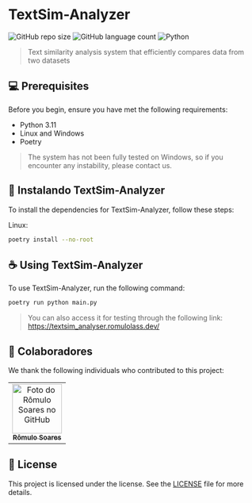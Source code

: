 # TextSim-Analyzer

![GitHub repo size](https://img.shields.io/github/repo-size/romulolassoares/TextSim-Analyzer?style=for-the-badge)
![GitHub language count](https://img.shields.io/github/languages/count/romulolassoares/TextSim-Analyzer?style=for-the-badge)
![Python](https://img.shields.io/badge/Python-14354C?style=for-the-badge&logo=python&logoColor=white)


> Text similarity analysis system that efficiently compares data from two datasets


## 💻 Prerequisites

Before you begin, ensure you have met the following requirements:

- Python 3.11
- Linux and Windows
- Poetry

> The system has not been fully tested on Windows, so if you encounter any instability, please contact us.


## 🚀 Instalando TextSim-Analyzer

To install the dependencies for TextSim-Analyzer, follow these steps:

Linux:
```bash
poetry install --no-root
```


## ☕ Using TextSim-Analyzer

To use TextSim-Analyzer, run the following command:

```bash
poetry run python main.py
```

> You can also access it for testing through the following link: https://textsim_analyser.romulolass.dev/

## 🤝 Colaboradores

We thank the following individuals who contributed to this project:

<table>
  <tr>
    <td align="center">
      <a href="#" title="Devs">
        <img src="https://github.com/romulolassoares.png" width="100px;" alt="Foto do Rômulo Soares no GitHub"/><br>
        <sub>
          <b>Rômulo Soares</b>
        </sub>
      </a>
    </td>
  </tr>
</table>


## 📝 License

This project is licensed under the license. See the [LICENSE](LICENSE.md) file for more details.



